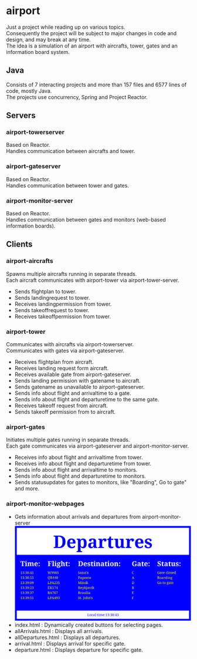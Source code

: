 # airport
Just a project while reading up on various topics.<br/>
Consequently the project will be subject to major changes in code and design,
and may break at any time.<br/>
The idea is a simulation of an airport with aircrafts, tower, gates and an information board system.

## Java
Consists of 7 interacting projects and more than 157 files and 6577 lines of code, mostly Java.<br/>
The projects use concurrency, Spring and Project Reactor.

## Servers
### airport-towerserver
Based on Reactor.<br/>
Handles communication between aircrafts and tower.<br/>

### airport-gateserver
Based on Reactor.<br/>
Handles communication between tower and gates.<br/>

### airport-monitor-server
Based on Reactor.<br/>
Handles communication between gates and monitors (web-based information boards).<br/>

## Clients
### airport-aircrafts
Spawns multiple aircrafts running in separate threads.<br/>
Each aircraft communicates with airport-tower via airport-tower-server.<br/>
* Sends flightplan to tower.
* Sends landingrequest to tower.
* Receives landingpermission from tower.
* Sends takeoffrequest to tower.
* Receives takeoffpermission from tower.

### airport-tower
Communicates with aircrafts via airport-towerserver.<br/>
Communicates with gates via airport-gateserver.<br/>
* Receives flightplan from aircraft.
* Receives landing request form aircraft.
* Receives available gate from airport-gateserver.
* Sends landing permission with gatename to aircraft.
* Sends gatename as unavailable to airport-gateserver.
* Sends info about flight and arrivaltime to a gate.
* Sends info about flight and departuretime to the same gate.
* Receives takeoff request from aircraft.
* Sends takeoff permission from to aircraft.

### airport-gates
Initiates multiple gates running in separate threads.<br/>
Each gate communicates via airport-gateserver and airport-monitor-server.<br/>
* Receives info about flight and arrivaltime from tower.
* Receives info about flight and departuretime from tower.
* Sends info about flight and arrivaltime to monitors.
* Sends info about flight and departuretime to monitors.
* Sends statusupdates for gates to monitors, like "Boarding", Go to gate" and more.

### airport-monitor-webpages
* Gets information about arrivals and departures from airport-monitor-server
![Example image](https://github.com/stein5750/airport/blob/master/airport-monitor-webpages/resources/example/example.jpg)
* index.html : Dynamically created buttons for selecting pages.
* allArrivals.html : Displays all arrivals.
* allDepartures.html : Displays all departures.
* arrival.html : Displays arrival for specific gate.
* departure.html : Displays departure for specific gate.
